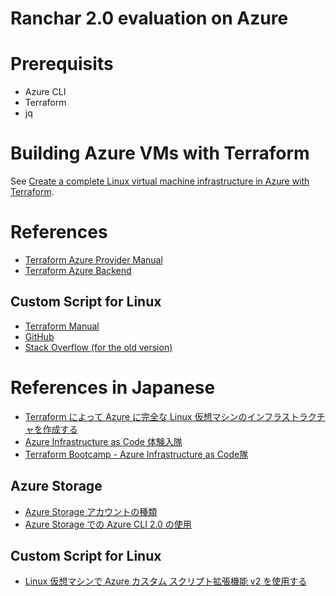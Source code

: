 # Ranchar 2.0 evaluation on Azure

# Prerequisits
- Azure CLI
- Terraform
- jq

# Building Azure VMs with Terraform
See [Create a complete Linux virtual machine infrastructure in Azure with Terraform](https://docs.microsoft.com/ja-jp/azure/virtual-machines/linux/terraform-create-complete-vm).

# References
- [Terraform Azure Provider Manual](https://www.terraform.io/docs/providers/azurerm/)
- [Terraform Azure Backend](https://www.terraform.io/docs/backends/types/azurerm.html)

## Custom Script for Linux 
- [Terraform Manual](https://www.terraform.io/docs/providers/azurerm/r/virtual_machine_extension.html)
- [GitHub](https://github.com/Azure/custom-script-extension-linux)
- [Stack Overflow (for the old version)](https://stackoverflow.com/questions/48336058/running-a-custom-shell-script-in-azure-vm-using-terraform)

# References in Japanese
- [Terraform によって Azure に完全な Linux 仮想マシンのインフラストラクチャを作成する](https://docs.microsoft.com/ja-jp/azure/virtual-machines/linux/terraform-create-complete-vm)
- [Azure Infrastructure as Code 体験入隊](https://www.slideshare.net/ToruMakabe/azure-infrastructure-as-code)
- [Terraform Bootcamp - Azure Infrastructure as Code隊](https://www.slideshare.net/ToruMakabe/terraform-bootcamp-azure-infrastructure-as-code?next_slideshow=1)

## Azure Storage
- [Azure Storage アカウントの種類](https://docs.microsoft.com/ja-jp/azure/storage/common/storage-account-options)
- [Azure Storage での Azure CLI 2.0 の使用](https://docs.microsoft.com/ja-jp/azure/storage/common/storage-azure-cli)

## Custom Script for Linux
- [Linux 仮想マシンで Azure カスタム スクリプト拡張機能 v2 を使用する](https://docs.microsoft.com/ja-jp/azure/virtual-machines/extensions/custom-script-linux)